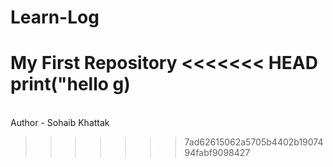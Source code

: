 # Learn-Log
My First Repository
<<<<<<< HEAD
print("hello g)
=======
<br>
Author - Sohaib Khattak

>>>>>>> 7ad62615062a5705b4402b1907494fabf9098427
